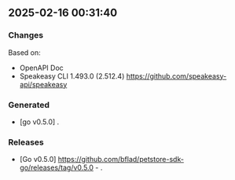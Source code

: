 

## 2025-02-16 00:31:40
### Changes
Based on:
- OpenAPI Doc  
- Speakeasy CLI 1.493.0 (2.512.4) https://github.com/speakeasy-api/speakeasy
### Generated
- [go v0.5.0] .
### Releases
- [Go v0.5.0] https://github.com/bflad/petstore-sdk-go/releases/tag/v0.5.0 - .